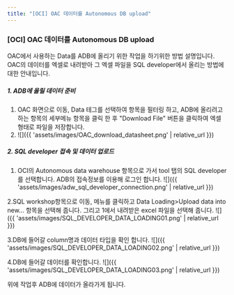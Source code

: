 ```yaml
---
title: "[OCI] OAC 데이터를 Autonomous DB upload"
---
```


### [OCI] OAC 데이터를 Autonomous DB upload

OAC에서 사용하는 Data를 ADB에 올리기 위한 작업을 하기위한 방법 설명입니다.
OAC의 데이터를 엑셀로 내려받아 그 엑셀 파일을 SQL developer에서 올리는 방법에 대한 안내입니다.
##### 1. ADB에 올릴 데이터 준비
1. OAC 화면으로 이동, Data 테그를 선택하여 항목을 필터링 하고, ADB에 올리려고 하는 항목의 세부메뉴 항목을 클릭 한 후 "Download File" 버튼을 클릭하여 엑셀 형태로 파일을 저장합니다.
2. ![]({{ 'assets/images/OAC_download_datasheet.png' | relative_url }})
##### 2. SQL developer 접속 및 데이터 업로드
1. OCI의 Autonomous data warehouse 항목으로 가서 tool 탭의 SQL developer 를 선택합니다. ADB의 접속정보를 이용해 로그인 합니다.
![]({{ 'assets/images/adw_sql_developer_connection.png' | relative_url }})

2.SQL workshop항목으로 이동, 메뉴를 클릭하고 Data Loading>Upload data into new... 항목을 선택해 줍니다. 그리고 1에서 내려받은 excel 파일을 선택해 줍니다.
![]({{ 'assets/images/SQL_DEVELOPER_DATA_LOADING01.png' | relative_url }})

3.DB에 들어갈 column명과 데이터 타입을 확인 합니다.
![]({{ 'assets/images/SQL_DEVELOPER_DATA_LOADING02.png' | relative_url }})

4.DB에 들어갈 데이터를 확인합니다.
![]({{ 'assets/images/SQL_DEVELOPER_DATA_LOADING03.png' | relative_url }})

위에 작업후 ADB에 데이터가 올라가게 됩니다.
